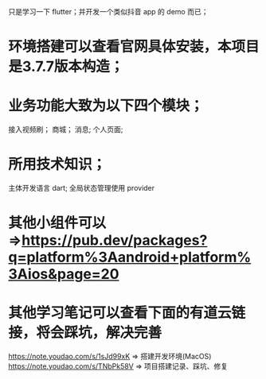 只是学习一下 flutter；并开发一个类似抖音 app 的 demo 而已；

# 环境搭建可以查看官网具体安装，本项目是3.7.7版本构造；

# 业务功能大致为以下四个模块；

接入视频刷；
商城；
消息;
个人页面;

# 所用技术知识；

主体开发语言 dart;
全局状态管理使用 provider

# 其他小组件可以=>https://pub.dev/packages?q=platform%3Aandroid+platform%3Aios&page=20


# 其他学习笔记可以查看下面的有道云链接，将会踩坑，解决完善
https://note.youdao.com/s/1sJd99xK => 搭建开发环境(MacOS)
https://note.youdao.com/s/TNbPk58V => 项目搭建记录、踩坑、修复
